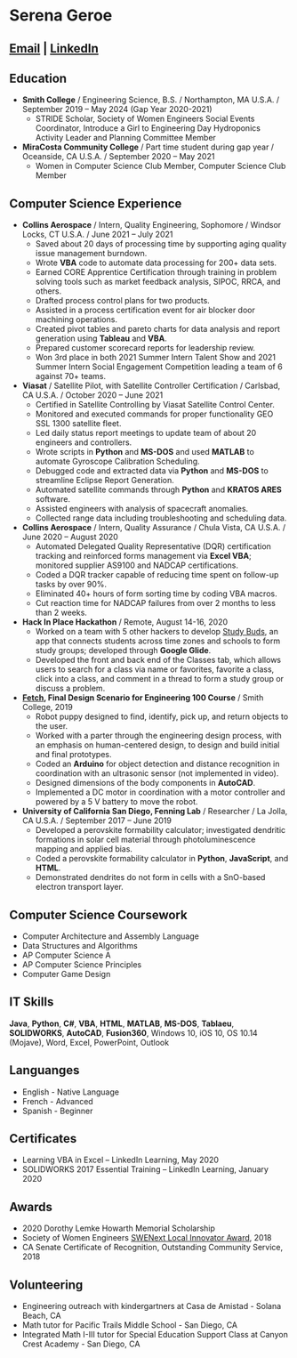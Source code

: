 # Serena Geroe
## [Email](mailto:serena.geroe@gmail.com) | [LinkedIn](https://www.linkedin.com/in/serena-geroe/)

## Education
 * **Smith College** / Engineering Science, B.S. / Northampton, MA U.S.A. / September 2019 – May 2024 (Gap Year 2020-2021)
    * STRIDE Scholar, Society of Women Engineers Social Events Coordinator, Introduce a Girl to Engineering Day Hydroponics Activity Leader and Planning Committee Member
 * **MiraCosta Community College** / Part time student during gap year / Oceanside, CA U.S.A. / September 2020 – May 2021
    * Women in Computer Science Club Member, Computer Science Club Member    

## Computer Science Experience
 * **Collins Aerospace** / Intern, Quality Engineering, Sophomore / Windsor Locks, CT U.S.A. / June 2021 – July 2021
   * Saved about 20 days of processing time by supporting aging quality issue management burndown.
   * Wrote **VBA** code to automate data processing for 200+ data sets.
   * Earned CORE Apprentice Certification through training in problem solving tools such as market feedback analysis, SIPOC, RRCA, and others.
   * Drafted process control plans for two products.
    * Assisted in a process certification event for air blocker door machining operations.
   * Created pivot tables and pareto charts for data analysis and report generation using **Tableau** and **VBA**.
   * Prepared customer scorecard reports for leadership review.
   * Won 3rd place in both 2021 Summer Intern Talent Show and 2021 Summer Intern Social Engagement Competition leading a team of 6 against 70+ teams.
 * **Viasat** / Satellite Pilot, with Satellite Controller Certification / Carlsbad, CA U.S.A. / October 2020 – June 2021
    * Certified in Satellite Controlling by Viasat Satellite Control Center.
    * Monitored and executed commands for proper functionality GEO SSL 1300 satellite fleet.
    * Led daily status report meetings to update team of about 20 engineers and controllers.
    * Wrote scripts in **Python** and **MS-DOS** and used **MATLAB** to automate Gyroscope Calibration Scheduling.
    * Debugged code and extracted data via **Python** and **MS-DOS** to streamline Eclipse Report Generation.
    * Automated satellite commands through **Python** and **KRATOS ARES** software.
    * Assisted engineers with analysis of spacecraft anomalies.
    * Collected range data including troubleshooting and scheduling data.
 * **Collins Aerospace** / Intern, Quality Assurance / Chula Vista, CA U.S.A. / June 2020 – August 2020
    * Automated Delegated Quality Representative (DQR) certification tracking and reinforced forms management via **Excel VBA**; monitored supplier AS9100 and NADCAP certifications.
    * Coded a DQR tracker capable of reducing time spent on follow-up tasks by over 90%.
    * Eliminated 40+ hours of form sorting time by coding VBA macros.
    * Cut reaction time for NADCAP failures from over 2 months to less than 2 weeks.
 * **Hack In Place Hackathon** / Remote, August 14-16, 2020	
    * Worked on a team with 5 other hackers to develop [Study Buds](https://drive.google.com/file/d/14P6fuNWjuAVWFeQ9fMKz9WSyp-H4Odrs/view), an app that connects students across time zones and schools to form study groups; developed through **Google Glide**.
    * Developed the front and back end of the Classes tab, which allows users to search for a class via name or favorites, favorite a class, click into a class, and comment in a thread to form a study group or discuss a problem.
 * **[Fetch](https://www.youtube.com/watch?v=a83O5kNOtxA&feature=youtu.be), Final Design Scenario for Engineering 100 Course** / Smith College, 2019
    * Robot puppy designed to find, identify, pick up, and return objects to the user.
    * Worked with a parter through the engineering design process, with an emphasis on human-centered design, to design and build initial and final prototypes.
    * Coded an **Arduino** for object detection and distance recognition in coordination with an ultrasonic sensor (not implemented in video).
    * Designed dimensions of the body components in **AutoCAD**.
    * Implemented a DC motor in coordination with a motor controller and powered by a 5 V battery to move the robot.
 * **University of California San Diego, Fenning Lab** / Researcher / La Jolla, CA U.S.A. / September 2017 – June 2019
    * Developed a perovskite formability calculator; investigated dendritic formations in solar cell material through photoluminescence mapping and applied bias.
    * Coded a perovskite formability calculator in **Python**, **JavaScript**, and **HTML**.
    * Demonstrated dendrites do not form in cells with a SnO-based electron transport layer.

## Computer Science Coursework
* Computer Architecture and Assembly Language
* Data Structures and Algorithms
* AP Computer Science A
* AP Computer Science Principles
* Computer Game Design

## IT Skills
**Java**, **Python**, **C#**, **VBA**, **HTML**, **MATLAB**, **MS-DOS**, **Tablaeu**, **SOLIDWORKS**, **AutoCAD**, **Fusion360**, Windows 10, iOS 10, OS 10.14 (Mojave), Word, Excel, PowerPoint, Outlook

## Languanges
* English - Native Language
* French - Advanced
* Spanish - Beginner

## Certificates
* Learning VBA in Excel – LinkedIn Learning, May 2020
* SOLIDWORKS 2017 Essential Training – LinkedIn Learning, January 2020

## Awards
 * 2020 Dorothy Lemke Howarth Memorial Scholarship
 * Society of Women Engineers [SWENext Local Innovator Award](https://www.youtube.com/watch?v=JQgJAgrBz7U), 2018
 * CA Senate Certificate of Recognition, Outstanding Community Service, 2018

## Volunteering
 * Engineering outreach with kindergartners at Casa de Amistad - Solana Beach, CA
 * Math tutor for Pacific Trails Middle School - San Diego, CA
 * Integrated Math I-III tutor for Special Education Support Class at Canyon Crest Academy - San Diego, CA
